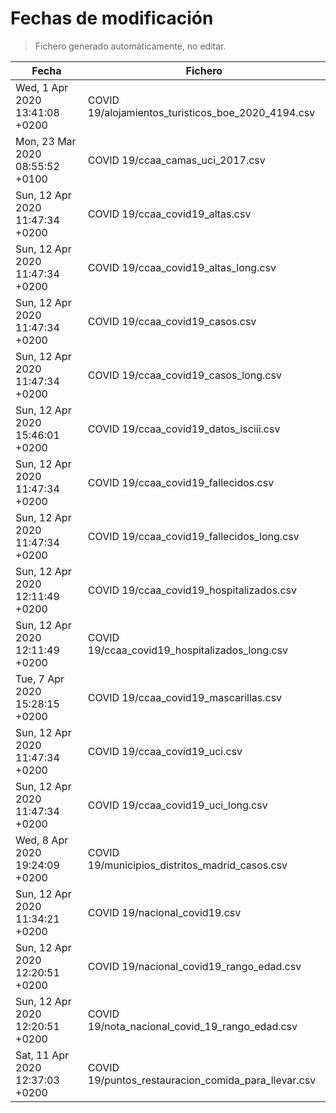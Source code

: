 # Fechas de modificación

> Fichero generado automáticamente, no editar.

| Fecha                           | Fichero                  |
|---------------------------------|--------------------------|
| Wed, 1 Apr 2020 13:41:08 +0200  | COVID 19/alojamientos_turisticos_boe_2020_4194.csv |
| Mon, 23 Mar 2020 08:55:52 +0100  | COVID 19/ccaa_camas_uci_2017.csv |
| Sun, 12 Apr 2020 11:47:34 +0200  | COVID 19/ccaa_covid19_altas.csv |
| Sun, 12 Apr 2020 11:47:34 +0200  | COVID 19/ccaa_covid19_altas_long.csv |
| Sun, 12 Apr 2020 11:47:34 +0200  | COVID 19/ccaa_covid19_casos.csv |
| Sun, 12 Apr 2020 11:47:34 +0200  | COVID 19/ccaa_covid19_casos_long.csv |
| Sun, 12 Apr 2020 15:46:01 +0200  | COVID 19/ccaa_covid19_datos_isciii.csv |
| Sun, 12 Apr 2020 11:47:34 +0200  | COVID 19/ccaa_covid19_fallecidos.csv |
| Sun, 12 Apr 2020 11:47:34 +0200  | COVID 19/ccaa_covid19_fallecidos_long.csv |
| Sun, 12 Apr 2020 12:11:49 +0200  | COVID 19/ccaa_covid19_hospitalizados.csv |
| Sun, 12 Apr 2020 12:11:49 +0200  | COVID 19/ccaa_covid19_hospitalizados_long.csv |
| Tue, 7 Apr 2020 15:28:15 +0200  | COVID 19/ccaa_covid19_mascarillas.csv |
| Sun, 12 Apr 2020 11:47:34 +0200  | COVID 19/ccaa_covid19_uci.csv |
| Sun, 12 Apr 2020 11:47:34 +0200  | COVID 19/ccaa_covid19_uci_long.csv |
| Wed, 8 Apr 2020 19:24:09 +0200  | COVID 19/municipios_distritos_madrid_casos.csv |
| Sun, 12 Apr 2020 11:34:21 +0200  | COVID 19/nacional_covid19.csv |
| Sun, 12 Apr 2020 12:20:51 +0200  | COVID 19/nacional_covid19_rango_edad.csv |
| Sun, 12 Apr 2020 12:20:51 +0200  | COVID 19/nota_nacional_covid_19_rango_edad.csv |
| Sat, 11 Apr 2020 12:37:03 +0200  | COVID 19/puntos_restauracion_comida_para_llevar.csv |
